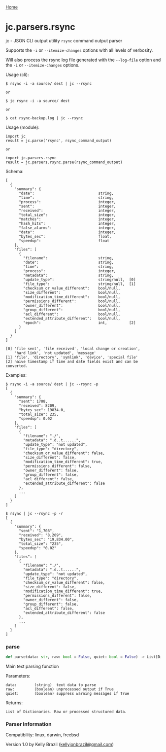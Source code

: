 [Home](https://kellyjonbrazil.github.io/jc/)
<a id="jc.parsers.rsync"></a>

# jc.parsers.rsync

jc - JSON CLI output utility `rsync` command output parser

Supports the `-i` or `--itemize-changes` options with all levels of
verbosity.

Will also process the rsync log file generated with the `--log-file`
option and the `-i` or `--itemize-changes` options.

Usage (cli):

    $ rsync -i -a source/ dest | jc --rsync

    or

    $ jc rsync -i -a source/ dest

    or

    $ cat rsync-backup.log | jc --rsync

Usage (module):

    import jc
    result = jc.parse('rsync', rsync_command_output)

    or

    import jc.parsers.rsync
    result = jc.parsers.rsync.parse(rsync_command_output)

Schema:

    [
      {
        "summary": {
          "date":                             string,
          "time":                             string,
          "process":                          integer,
          "sent":                             integer,
          "received":                         integer,
          "total_size":                       integer,
          "matches":                          integer,
          "hash_hits":                        integer,
          "false_alarms":                     integer,
          "data":                             integer,
          "bytes_sec":                        float,
          "speedup":                          float
        },
        "files": [
          {
            "filename":                       string,
            "date":                           string,
            "time":                           string,
            "process":                        integer,
            "metadata":                       string,
            "update_type":                    string/null,  [0]
            "file_type":                      string/null,  [1]
            "checksum_or_value_different":    bool/null,
            "size_different":                 bool/null,
            "modification_time_different":    bool/null,
            "permissions_different":          bool/null,
            "owner_different":                bool/null,
            "group_different":                bool/null,
            "acl_different":                  bool/null,
            "extended_attribute_different":   bool/null,
            "epoch":                          int,          [2]
          }
        ]
      }
    ]

    [0] 'file sent', 'file received', 'local change or creation',
        'hard link', 'not updated', 'message'
    [1] 'file', 'directory', 'symlink', 'device', 'special file'
    [2] naive timestamp if time and date fields exist and can be converted.

Examples:

    $ rsync -i -a source/ dest | jc --rsync -p
    [
      {
        "summary": {
          "sent": 1708,
          "received": 8209,
          "bytes_sec": 19834.0,
          "total_size": 235,
          "speedup": 0.02
        },
        "files": [
          {
            "filename": "./",
            "metadata": ".d..t......",
            "update_type": "not updated",
            "file_type": "directory",
            "checksum_or_value_different": false,
            "size_different": false,
            "modification_time_different": true,
            "permissions_different": false,
            "owner_different": false,
            "group_different": false,
            "acl_different": false,
            "extended_attribute_different": false
          },
          ...
        ]
      }
    ]

    $ rsync | jc --rsync -p -r
    [
      {
        "summary": {
          "sent": "1,708",
          "received": "8,209",
          "bytes_sec": "19,834.00",
          "total_size": "235",
          "speedup": "0.02"
        },
        "files": [
          {
            "filename": "./",
            "metadata": ".d..t......",
            "update_type": "not updated",
            "file_type": "directory",
            "checksum_or_value_different": false,
            "size_different": false,
            "modification_time_different": true,
            "permissions_different": false,
            "owner_different": false,
            "group_different": false,
            "acl_different": false,
            "extended_attribute_different": false
          },
          ...
        ]
      }
    ]

<a id="jc.parsers.rsync.parse"></a>

### parse

```python
def parse(data: str, raw: bool = False, quiet: bool = False) -> List[Dict]
```

Main text parsing function

Parameters:

    data:        (string)  text data to parse
    raw:         (boolean) unprocessed output if True
    quiet:       (boolean) suppress warning messages if True

Returns:

    List of Dictionaries. Raw or processed structured data.

### Parser Information
Compatibility:  linux, darwin, freebsd

Version 1.0 by Kelly Brazil (kellyjonbrazil@gmail.com)
